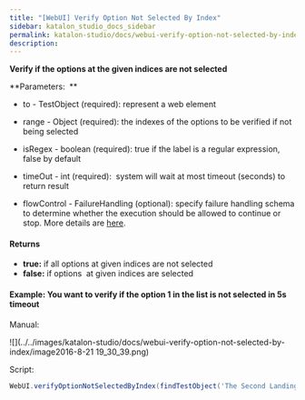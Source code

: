 ```yaml
---
title: "[WebUI] Verify Option Not Selected By Index" 
sidebar: katalon_studio_docs_sidebar
permalink: katalon-studio/docs/webui-verify-option-not-selected-by-index.html 
description: 
---
```

**Verify if the options at the given indices are not selected**

**Parameters:  **

*   to - TestObject (required): represent a web element
*   range - Object (required): the indexes of the options to be verified if not being selected
*   isRegex - boolean (required): true if the label is a regular expression, false by default
*   timeOut - int (required):  system will wait at most timeout (seconds) to return result
    
*   flowControl - FailureHandling (optional): specify failure handling schema to determine whether the execution should be allowed to continue or stop. More details are [here](https://docs.katalon.com/x/qAAM).

#### Returns

*   **true:** if all options at given indices are not selected
*   **false:** if options  at given indices are selected

#### **Example: You want to verify if the option 1 in the list is not selected in 5s timeout**

Manual: 

![](../../images/katalon-studio/docs/webui-verify-option-not-selected-by-index/image2016-8-21 19_30_39.png)

Script:

```groovy
WebUI.verifyOptionNotSelectedByIndex(findTestObject('The Second Landing Page/select_js-intent'), 1, 5)
```
